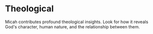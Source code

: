 # Theological

Micah contributes profound theological insights. Look for how it reveals God's character, human nature, and the relationship between them.

